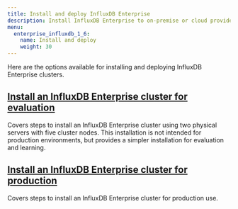 ```yaml
---
title: Install and deploy InfluxDB Enterprise
description: Install InfluxDB Enterprise to on-premise or cloud providers, including Google Cloud Platform and Amazon Web Services
menu:
  enterprise_influxdb_1_6:
    name: Install and deploy
    weight: 30
---
```


Here are the options available for installing and deploying InfluxDB Enterprise clusters.


## [Install an InfluxDB Enterprise cluster for evaluation](/enterprise_influxdb/v1.6/install-and-deploy/quickstart_installation/)

Covers steps to install an InfluxDB Enterprise cluster using two physical servers with five cluster nodes. This installation is not intended for production environments, but provides a simpler installation for evaluation and learning.

## [Install an InfluxDB Enterprise cluster for production](/enterprise_influxdb/v1.6/install-and-deploy/production_installation/)

Covers steps to install an InfluxDB Enterprise cluster for production use.
